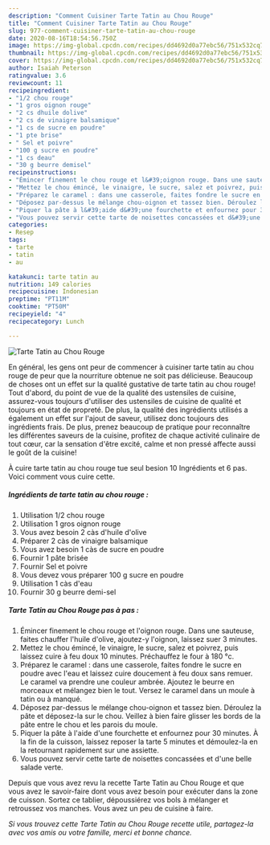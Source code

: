 ```yaml
---
description: "Comment Cuisiner Tarte Tatin au Chou Rouge"
title: "Comment Cuisiner Tarte Tatin au Chou Rouge"
slug: 977-comment-cuisiner-tarte-tatin-au-chou-rouge
date: 2020-08-16T18:54:56.750Z
image: https://img-global.cpcdn.com/recipes/dd4692d0a77ebc56/751x532cq70/tarte-tatin-au-chou-rouge-photo-principale-de-la-recette.jpg
thumbnail: https://img-global.cpcdn.com/recipes/dd4692d0a77ebc56/751x532cq70/tarte-tatin-au-chou-rouge-photo-principale-de-la-recette.jpg
cover: https://img-global.cpcdn.com/recipes/dd4692d0a77ebc56/751x532cq70/tarte-tatin-au-chou-rouge-photo-principale-de-la-recette.jpg
author: Isaiah Peterson
ratingvalue: 3.6
reviewcount: 11
recipeingredient:
- "1/2 chou rouge"
- "1 gros oignon rouge"
- "2 cs dhuile dolive"
- "2 cs de vinaigre balsamique"
- "1 cs de sucre en poudre"
- "1 pte brise"
- " Sel et poivre"
- "100 g sucre en poudre"
- "1 cs deau"
- "30 g beurre demisel"
recipeinstructions:
- "Émincer finement le chou rouge et l&#39;oignon rouge. Dans une sauteuse, faites chauffer l&#39;huile d&#39;olive, ajoutez-y l&#39;oignon, laissez suer 3 minutes."
- "Mettez le chou émincé, le vinaigre, le sucre, salez et poivrez, puis laissez cuire à feu doux 10 minutes. Préchauffez le four à 180 °c."
- "Préparez le caramel : dans une casserole, faites fondre le sucre en poudre avec l&#39;eau et laissez cuire doucement à feu doux sans remuer. Le caramel va prendre une couleur ambrée. Ajoutez le beurre en morceaux et mélangez bien le tout. Versez le caramel dans un moule à tatin ou à manqué."
- "Déposez par-dessus le mélange chou-oignon et tassez bien. Déroulez la pâte et déposez-la sur le chou. Veillez à bien faire glisser les bords de la pâte entre le chou et les parois du moule."
- "Piquer la pâte à l&#39;aide d&#39;une fourchette et enfournez pour 30 minutes. À la fin de la cuisson, laissez reposer la tarte 5 minutes et démoulez-la en la retournant rapidement sur une assiette."
- "Vous pouvez servir cette tarte de noisettes concassées et d&#39;une belle salade verte."
categories:
- Resep
tags:
- tarte
- tatin
- au

katakunci: tarte tatin au 
nutrition: 149 calories
recipecuisine: Indonesian
preptime: "PT11M"
cooktime: "PT50M"
recipeyield: "4"
recipecategory: Lunch

---
```



![Tarte Tatin au Chou Rouge](https://img-global.cpcdn.com/recipes/dd4692d0a77ebc56/751x532cq70/tarte-tatin-au-chou-rouge-photo-principale-de-la-recette.jpg)

En général, les gens ont peur de commencer à cuisiner tarte tatin au chou rouge de peur que la nourriture obtenue ne soit pas délicieuse. Beaucoup de choses ont un effet sur la qualité gustative de tarte tatin au chou rouge! Tout d'abord, du point de vue de la qualité des ustensiles de cuisine, assurez-vous toujours d'utiliser des ustensiles de cuisine de qualité et toujours en état de propreté. De plus, la qualité des ingrédients utilisés a également un effet sur l'ajout de saveur, utilisez donc toujours des ingrédients frais. De plus, prenez beaucoup de pratique pour reconnaître les différentes saveurs de la cuisine, profitez de chaque activité culinaire de tout cœur, car la sensation d'être excité, calme et non pressé affecte aussi le goût de la cuisine!

<!--inarticleads1-->

À cuire tarte tatin au chou rouge tue seul besion 10 Ingrédients et 6 pas. Voici comment vous cuire cette.

##### Ingrédients de tarte tatin au chou rouge :

1. Utilisation 1/2 chou rouge
1. Utilisation 1 gros oignon rouge
1. Vous avez besoin 2 càs d&#39;huile d&#39;olive
1. Préparer 2 càs de vinaigre balsamique
1. Vous avez besoin 1 càs de sucre en poudre
1. Fournir 1 pâte brisée
1. Fournir  Sel et poivre
1. Vous devez vous préparer 100 g sucre en poudre
1. Utilisation 1 càs d&#39;eau
1. Fournir 30 g beurre demi-sel




<!--inarticleads2-->

##### Tarte Tatin au Chou Rouge pas à pas :

1. Émincer finement le chou rouge et l&#39;oignon rouge. Dans une sauteuse, faites chauffer l&#39;huile d&#39;olive, ajoutez-y l&#39;oignon, laissez suer 3 minutes.
1. Mettez le chou émincé, le vinaigre, le sucre, salez et poivrez, puis laissez cuire à feu doux 10 minutes. Préchauffez le four à 180 °c.
1. Préparez le caramel : dans une casserole, faites fondre le sucre en poudre avec l&#39;eau et laissez cuire doucement à feu doux sans remuer. Le caramel va prendre une couleur ambrée. Ajoutez le beurre en morceaux et mélangez bien le tout. Versez le caramel dans un moule à tatin ou à manqué.
1. Déposez par-dessus le mélange chou-oignon et tassez bien. Déroulez la pâte et déposez-la sur le chou. Veillez à bien faire glisser les bords de la pâte entre le chou et les parois du moule.
1. Piquer la pâte à l&#39;aide d&#39;une fourchette et enfournez pour 30 minutes. À la fin de la cuisson, laissez reposer la tarte 5 minutes et démoulez-la en la retournant rapidement sur une assiette.
1. Vous pouvez servir cette tarte de noisettes concassées et d&#39;une belle salade verte.




<!--inarticleads1-->

<p>
Depuis que vous avez revu la recette Tarte Tatin au Chou Rouge et que vous avez le savoir-faire dont vous avez besoin pour exécuter dans la zone de cuisson. Sortez ce tablier, dépoussiérez vos bols à mélanger et retroussez vos manches. Vous avez un peu de cuisine à faire.
</p>

<p>
<i>Si vous trouvez cette Tarte Tatin au Chou Rouge recette utile, partagez-la avec vos amis ou votre famille, merci et bonne chance.</i>
</p>
